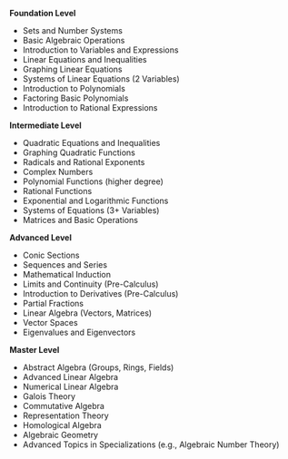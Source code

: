 **Foundation Level**

*   Sets and Number Systems
*   Basic Algebraic Operations
*   Introduction to Variables and Expressions
*   Linear Equations and Inequalities
*   Graphing Linear Equations
*   Systems of Linear Equations (2 Variables)
*   Introduction to Polynomials
*   Factoring Basic Polynomials
*   Introduction to Rational Expressions

**Intermediate Level**

*   Quadratic Equations and Inequalities
*   Graphing Quadratic Functions
*   Radicals and Rational Exponents
*   Complex Numbers
*   Polynomial Functions (higher degree)
*   Rational Functions
*   Exponential and Logarithmic Functions
*   Systems of Equations (3+ Variables)
*   Matrices and Basic Operations

**Advanced Level**

*   Conic Sections
*   Sequences and Series
*   Mathematical Induction
*   Limits and Continuity (Pre-Calculus)
*   Introduction to Derivatives (Pre-Calculus)
*   Partial Fractions
*   Linear Algebra (Vectors, Matrices)
*   Vector Spaces
*   Eigenvalues and Eigenvectors

**Master Level**

*   Abstract Algebra (Groups, Rings, Fields)
*   Advanced Linear Algebra
*   Numerical Linear Algebra
*   Galois Theory
*   Commutative Algebra
*   Representation Theory
*   Homological Algebra
*   Algebraic Geometry
*   Advanced Topics in Specializations (e.g., Algebraic Number Theory)

